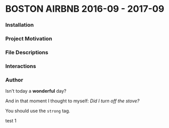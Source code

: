 # BOSTON AIRBNB 2016-09 - 2017-09


### Installation

### Project Motivation

### File Descriptions

### Interactions

### Author


Isn't today a **wonderful** day?

And in that moment I thought to myself: _Did I turn off the stove?_

You should use the `strong` tag.

test
1
